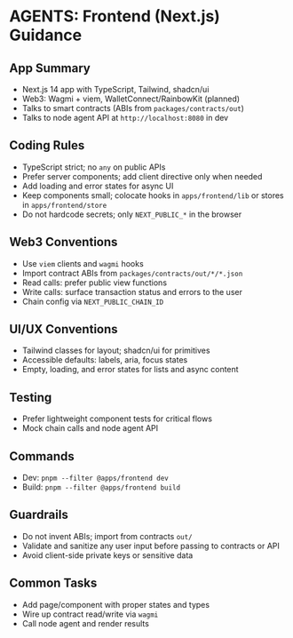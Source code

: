 # AGENTS: Frontend (Next.js) Guidance

## App Summary
- Next.js 14 app with TypeScript, Tailwind, shadcn/ui
- Web3: Wagmi + viem, WalletConnect/RainbowKit (planned)
- Talks to smart contracts (ABIs from `packages/contracts/out`)
- Talks to node agent API at `http://localhost:8080` in dev

## Coding Rules
- TypeScript strict; no `any` on public APIs
- Prefer server components; add client directive only when needed
- Add loading and error states for async UI
- Keep components small; colocate hooks in `apps/frontend/lib` or stores in `apps/frontend/store`
- Do not hardcode secrets; only `NEXT_PUBLIC_*` in the browser

## Web3 Conventions
- Use `viem` clients and `wagmi` hooks
- Import contract ABIs from `packages/contracts/out/*/*.json`
- Read calls: prefer public view functions
- Write calls: surface transaction status and errors to the user
- Chain config via `NEXT_PUBLIC_CHAIN_ID`

## UI/UX Conventions
- Tailwind classes for layout; shadcn/ui for primitives
- Accessible defaults: labels, aria, focus states
- Empty, loading, and error states for lists and async content

## Testing
- Prefer lightweight component tests for critical flows
- Mock chain calls and node agent API

## Commands
- Dev: `pnpm --filter @apps/frontend dev`
- Build: `pnpm --filter @apps/frontend build`

## Guardrails
- Do not invent ABIs; import from contracts `out/`
- Validate and sanitize any user input before passing to contracts or API
- Avoid client-side private keys or sensitive data

## Common Tasks
- Add page/component with proper states and types
- Wire up contract read/write via `wagmi`
- Call node agent and render results

